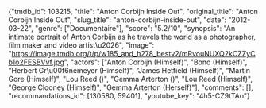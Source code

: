 {"tmdb_id": 103215, "title": "Anton Corbijn Inside Out", "original_title": "Anton Corbijn Inside Out", "slug_title": "anton-corbijn-inside-out", "date": "2012-03-22", "genre": ["Documentaire"], "score": "5.2/10", "synopsis": "An intimate portrait of Anton Corbijn as he travels the world as a photographer, film maker and video artist\u2026", "image": "https://image.tmdb.org/t/p/w185_and_h278_bestv2/mRvouNUXQ2kCZZyCb1o2FESBVvf.jpg", "actors": ["Anton Corbijn (Himself)", "Bono (Himself)", "Herbert Gr\u00f6nemeyer (Himself)", "James Hetfield (Himself)", "Martin Gore (Himself)", "Lou Reed ()", "Gemma Arterton ()", "Lou Reed (Himself)", "George Clooney (Himself)", "Gemma Arterton (Herself)"], "comments": [], "recommandations_id": [130580, 59401], "youtube_key": "4h5-CZ9tTAo"}